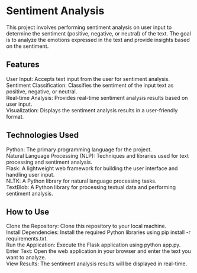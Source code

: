 # Sentiment Analysis  
This project involves performing sentiment analysis on user input to determine the sentiment (positive, negative, or neutral) of the text. The goal is to analyze the emotions expressed in the text and provide insights based on the sentiment.  

## Features  
User Input: Accepts text input from the user for sentiment analysis.  
Sentiment Classification: Classifies the sentiment of the input text as positive, negative, or neutral.  
Real-time Analysis: Provides real-time sentiment analysis results based on user input.  
Visualization: Displays the sentiment analysis results in a user-friendly format.  

## Technologies Used  
Python: The primary programming language for the project.  
Natural Language Processing (NLP): Techniques and libraries used for text processing and sentiment analysis.  
Flask: A lightweight web framework for building the user interface and handling user input.  
NLTK: A Python library for natural language processing tasks.  
TextBlob: A Python library for processing textual data and performing sentiment analysis.  

## How to Use  
Clone the Repository: Clone this repository to your local machine.  
Install Dependencies: Install the required Python libraries using pip install -r requirements.txt.  
Run the Application: Execute the Flask application using python app.py.  
Enter Text: Open the web application in your browser and enter the text you want to analyze.  
View Results: The sentiment analysis results will be displayed in real-time.  
